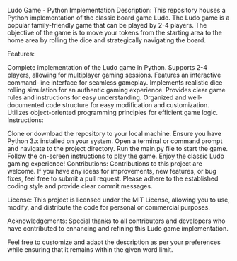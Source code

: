 Ludo Game - Python Implementation
Description:
This repository houses a Python implementation of the classic board game Ludo. The Ludo game is a popular family-friendly game that can be played by 2-4 players. The objective of the game is to move your tokens from the starting area to the home area by rolling the dice and strategically navigating the board.

Features:

Complete implementation of the Ludo game in Python.
Supports 2-4 players, allowing for multiplayer gaming sessions.
Features an interactive command-line interface for seamless gameplay.
Implements realistic dice rolling simulation for an authentic gaming experience.
Provides clear game rules and instructions for easy understanding.
Organized and well-documented code structure for easy modification and customization.
Utilizes object-oriented programming principles for efficient game logic.
Instructions:

Clone or download the repository to your local machine.
Ensure you have Python 3.x installed on your system.
Open a terminal or command prompt and navigate to the project directory.
Run the main.py file to start the game.
Follow the on-screen instructions to play the game.
Enjoy the classic Ludo gaming experience!
Contributions:
Contributions to this project are welcome. If you have any ideas for improvements, new features, or bug fixes, feel free to submit a pull request. Please adhere to the established coding style and provide clear commit messages.

License:
This project is licensed under the MIT License, allowing you to use, modify, and distribute the code for personal or commercial purposes.

Acknowledgements:
Special thanks to all contributors and developers who have contributed to enhancing and refining this Ludo game implementation.

Feel free to customize and adapt the description as per your preferences while ensuring that it remains within the given word limit.
